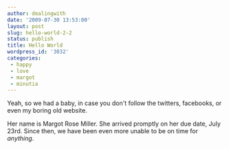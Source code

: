 ```yaml
---
author: dealingwith
date: '2009-07-30 13:53:00'
layout: post
slug: hello-world-2-2
status: publish
title: Hello World
wordpress_id: '3032'
categories:
 - happy
 - love
 - margot
 - minutia
---
```


Yeah, so we had a baby, in case you don't follow the twitters, facebooks, or even my boring old website.

Her name is Margot Rose Miller. She arrived promptly on her due date, July 23rd. Since then, we have been even more unable to be on time for _anything_.
